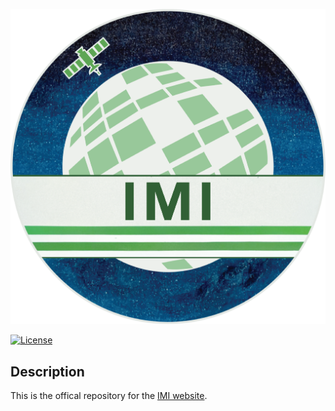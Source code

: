 ![IMI Logo](https://github.com/IntegratedMethaneInversion/integratedmethaneinversion.github.io/blob/main/assets/logos/imi_logo_fullres.png)

[![License](https://img.shields.io/badge/License-MIT-blue.svg)](https://github.com/IntegratedMethaneInversion/integratedmethaneinversion.github.io/blob/main/LICENSE.md)

## Description
This is the offical repository for the [IMI website](https://geoschem.github.io).  